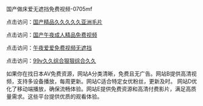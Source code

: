 国产做床爱无遮挡免费视频-0705mf

点击访问：<a href="https://rtj-3zo.pages.dev/">国产精品久久久久久亚洲毛片</a>

点击访问：<a href="https://vassv.pages.dev/">国产午夜成人精品免费视频</a>

点击访问：<a href="https://gsd-agv.pages.dev/">午夜爱爱免费视频无遮挡</a>

点击访问：<a href="https://gda-c7m.pages.dev/">99v久久综合狠狠综合久久</a>


如果你在找日本AV免费资源，网站A分类清晰，免费且无广告。网站B提供高清视频，支持多设备播放，每周更新。网站C适合特定女优粉丝，更新及时。
网站D优化了移动端播放，确保流畅体验。网站E提供免费资源和高清付费影片，满足高质量需求。这些平台提供优质的观看体验。

<span style="display:none;">[Canonical link](https://github.com/ll20250705/ll1- ）</span>
